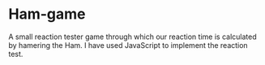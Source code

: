# Ham-game

A small reaction tester game through which our reaction time is calculated by hamering the Ham.
I have used JavaScript to implement the reaction test.
